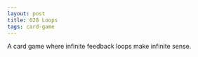 ```yaml
---
layout: post
title: 028 Loops
tags: card-game
---
```

A card game where infinite feedback loops make infinite sense.



